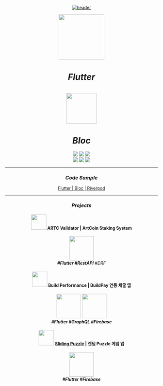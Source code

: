 <div align=center>
  
  [![header](https://capsule-render.vercel.app/api?type=venom&height=300&color=gradient&text=CDGDG&textBg=false&fontColor=#FFFFFF&reversal=false&section=header&fontAlignY=50)](https://cdgdg.github.io)
  
  <img src="https://storage.googleapis.com/cms-storage-bucket/0dbfcc7a59cd1cf16282.png" height=150><h1>***Flutter***</h1>
  <br>
  <img src="https://bloclibrary.dev/_astro/bloc.DJLDGT9c_TyIw4.svg" height=100><h1>***Bloc***</h1>

  <img src="https://img.shields.io/badge/Dart-0175C2?style=for-the-badge&logo=Dart&logoColor=white">
  <img src="https://img.shields.io/badge/Android-34A853?style=for-the-badge&logo=Android&logoColor=white">
  <img src="https://img.shields.io/badge/Ios-000000?style=for-the-badge&logo=Ios&logoColor=white">
  <br>
  <img src="https://img.shields.io/badge/vscode-007ACC?style=for-the-badge&logo=Visual Studio Code&logoColor=white">
  <img src="https://img.shields.io/badge/androidstudio-3DDC84?style=for-the-badge&logo=Android Studio&logoColor=white">
  <img src="https://img.shields.io/badge/firebase-FFCA28?style=for-the-badge&logo=firebase&logoColor=white">
  

<!--   
  <h3>🐢Stack🐢</h3>
  
  <img src="https://img.shields.io/badge/Python-3776AB?style=for-the-badge&logo=Python&logoColor=white">
  <img src="https://img.shields.io/badge/Java-Orange?style=for-the-badge&logo=Java&logoColor=white">
  <img src="https://img.shields.io/badge/Android-3DDC84?style=for-the-badge&logo=Android&logoColor=white">
  <br>
  <img src="https://img.shields.io/badge/HTML5-E34F26?style=for-the-badge&logo=HTML5&logoColor=white">
  <img src="https://img.shields.io/badge/CSS3-1572B6?style=for-the-badge&logo=CSS3&logoColor=white">
  <img src="https://img.shields.io/badge/JavaScript-F7DF1E?style=for-the-badge&logo=JavaScript&logoColor=white">
  <br>
  <img src="https://img.shields.io/badge/Numpy-013243?style=for-the-badge&logo=Numpy&logoColor=white">
  <img src="https://img.shields.io/badge/pandas-150458?style=for-the-badge&logo=pandas&logoColor=white">
  <img src="https://img.shields.io/badge/TensorFlow-FF6F00?style=for-the-badge&logo=TensorFlow&logoColor=white">
  <br>
  <img src="https://img.shields.io/badge/django-092E20?style=for-the-badge&logo=django&logoColor=white">
  <img src="https://img.shields.io/badge/PyQT-41CD52?style=for-the-badge&logo=qt&logoColor=white">
  <img src="https://img.shields.io/badge/spring-6DB33F?style=for-the-badge&logo=spring&logoColor=white">
  <br>
  <img src="https://img.shields.io/badge/mysql-4479A1?style=for-the-badge&logo=mysql&logoColor=white">
  <img src="https://img.shields.io/badge/sqlite-003B57?style=for-the-badge&logo=sqlite&logoColor=white">
  <img src="https://img.shields.io/badge/oracle-F80000?style=for-the-badge&logo=oracle&logoColor=white">
  <img src="https://img.shields.io/badge/firebase-FFCA28?style=for-the-badge&logo=firebase&logoColor=white">
  <br>
  <img src="https://img.shields.io/badge/eclipse-2C2255?style=for-the-badge&logo=eclipse&logoColor=white">
  <img src="https://img.shields.io/badge/pycharm-000000?style=for-the-badge&logo=pycharm&logoColor=white">
  <img src="https://img.shields.io/badge/vscode-007ACC?style=for-the-badge&logo=Visual Studio Code&logoColor=white">
  <img src="https://img.shields.io/badge/jupyter-F37626?style=for-the-badge&logo=jupyter&logoColor=white"> -->

  <hr>

  ### ***Code Sample***
  [Flutter | Bloc | Riverpod](https://github.com/CDGDG/cdgdg_flutter_code)

  <hr>
  
  ### ***Projects***

  #### <img height=50 src="https://play-lh.googleusercontent.com/VcDQTiN1953vY4HEMtO18-pMzrN6wPVr5LYs2vsUI7V_-dZYUy2_jexE4Mm0RpDKzjFq=w240-h480-rw"> ARTC Validator | ArtCoin Staking System
  [<img height=80 src="https://play.google.com/intl/en_us/badges/static/images/badges/ko_badge_web_generic.png"/>](https://play.google.com/store/apps/details?id=com.gnc_solution.art_validator)  
  ***#Flutter #RestAPI*** *#DRF*
  <br>
  #### <img height=50 src="https://play-lh.googleusercontent.com/afIjh-Rx9_8UDr9fMI14NyhC1ANJyuuO0XK0_m-jey0cK1COU7d6ZPlBAQIf4opxOHnu=w240-h480-rw"> Build Performance | BuildPay 연동 채굴 앱
  [<img height=80 src="https://play.google.com/intl/en_us/badges/static/images/badges/ko_badge_web_generic.png"/>](https://play.google.com/store/apps/details?id=it.buildtec.build_mining)
  [<img height=80 src="https://tools.applemediaservices.com/api/badges/download-on-the-app-store/black/ko-kr?amp;releaseDate=1644105600"/>](https://apps.apple.com/us/app/build-mining/id1599944362?itsct=apps_box_badge&amp;itscg=30200)  
  ***#Flutter #GraphQL #Firebase***
  <br>
  #### <img height=50 src="https://play-lh.googleusercontent.com/NUaglF-hbRrv35WOpGL9goOROkfL6miNXNVoIYQil0jjq40jdH2a33YCjVNoMaFRVCk=w240-h480-rw"> [Sliding Puzzle](https://github.com/CDGDG/sliding_puzzle) | 랜덤 Puzzle 게임 앱
  [<img height=80 src="https://play.google.com/intl/en_us/badges/static/images/badges/ko_badge_web_generic.png"/>](https://play.google.com/store/apps/details?id=com.cdgdg.sliding_puzzle)  
  ***#Flutter #Firebase***
  
  <!-- #### [🥑Akbocado(악보카도)](https://github.com/CDGDG/Akbocado) | 악보 정보 분석 OCR 사이트
  *#OCR #Deep Learning #TensorFlow #OpenCV #Django*
  <br><br>
  #### [🥭MANGO(망고)](https://github.com/CDGDG/MANGO) | 음악 스트리밍, 검색, 추천 챗봇
  *#Machine Learning #Deep Learning #TensorFlow #Django #Flask*
  <br><br>
  #### [📙[‘Our’, ‘Project’, ‘Diary’]](https://github.com/CDGDG/OPD_Project2) | 개발자들의 실력 향상을 위한 프로젝트 모집 및 기록 커뮤니티
  *#Django #MySQL #Python #AJAX #Bootstrap #jQuery*
  -->
<div align=center>
